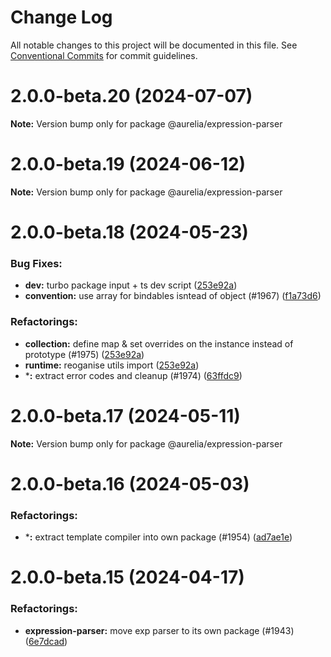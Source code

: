 # Change Log

All notable changes to this project will be documented in this file.
See [Conventional Commits](https://conventionalcommits.org) for commit guidelines.

<a name="2.0.0-beta.20"></a>
# 2.0.0-beta.20 (2024-07-07)

**Note:** Version bump only for package @aurelia/expression-parser

<a name="2.0.0-beta.19"></a>
# 2.0.0-beta.19 (2024-06-12)

**Note:** Version bump only for package @aurelia/expression-parser

<a name="2.0.0-beta.18"></a>
# 2.0.0-beta.18 (2024-05-23)

### Bug Fixes:

* **dev:** turbo package input + ts dev script ([253e92a](https://github.com/aurelia/aurelia/commit/253e92a))
* **convention:** use array for bindables isntead of object (#1967) ([f1a73d6](https://github.com/aurelia/aurelia/commit/f1a73d6))


### Refactorings:

* **collection:** define map & set overrides on the instance instead of prototype (#1975) ([253e92a](https://github.com/aurelia/aurelia/commit/253e92a))
* **runtime:** reoganise utils import ([253e92a](https://github.com/aurelia/aurelia/commit/253e92a))
* ***:** extract error codes and cleanup (#1974) ([63ffdc9](https://github.com/aurelia/aurelia/commit/63ffdc9))

<a name="2.0.0-beta.17"></a>
# 2.0.0-beta.17 (2024-05-11)

**Note:** Version bump only for package @aurelia/expression-parser

<a name="2.0.0-beta.16"></a>
# 2.0.0-beta.16 (2024-05-03)

### Refactorings:

* ***:** extract template compiler into own package (#1954) ([ad7ae1e](https://github.com/aurelia/aurelia/commit/ad7ae1e))

<a name="2.0.0-beta.15"></a>
# 2.0.0-beta.15 (2024-04-17)

### Refactorings:

* **expression-parser:** move exp parser to its own package (#1943) ([6e7dcad](https://github.com/aurelia/aurelia/commit/6e7dcad))

